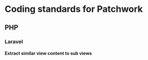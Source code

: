 # Coding standards for Patchwork

## PHP
### Laravel
#### Extract similar view content to sub views
